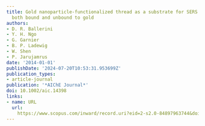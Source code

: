 ```yaml
---
title: Gold nanoparticle-functionalized thread as a substrate for SERS study of analytes
  both bound and unbound to gold
authors:
- D. R. Ballerini
- Y. H. Ngo
- G. Garnier
- B. P. Ladewig
- W. Shen
- P. Jarujamrus
date: '2014-01-01'
publishDate: '2024-07-20T10:53:31.953699Z'
publication_types:
- article-journal
publication: '*AIChE Journal*'
doi: 10.1002/aic.14398
links:
- name: URL
  url: 
    https://www.scopus.com/inward/record.uri?eid=2-s2.0-84897963744&doi=10.1002%2faic.14398&partnerID=40&md5=aff5432db590ff800bade713ff465e71
---
```

